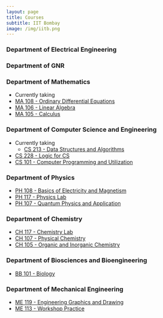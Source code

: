 ```yaml
---
layout: page
title: Courses
subtitle: IIT Bombay
image: /img/iitb.png
---
```


### Department of Electrical Engineering

### Department of GNR

### Department of Mathematics
* Currently taking 
* [MA 108 - Ordinary Differential Equations](https://portal.iitb.ac.in/asc/Courses/crsedetail.jsp?ccd=MA%20108)
* [MA 106 - Linear Algebra](https://portal.iitb.ac.in/asc/Courses/crsedetail.jsp?ccd=MA%20106)
* [MA 105 - Calculus](https://portal.iitb.ac.in/asc/Courses/crsedetail.jsp?ccd=MA%20105) 

### Department of Computer Science and Engineering

* Currently taking 
	* [CS 213 - Data Structures and Algorithms](https://portal.iitb.ac.in/asc/Courses/crsedetail.jsp?ccd=CS%20213)
* [CS 228 - Logic for CS](https://portal.iitb.ac.in/asc/Courses/crsedetail.jsp?ccd=CS%20228)
* [CS 101 - Computer Programming and Utilization](https://portal.iitb.ac.in/asc/Courses/crsedetail.jsp?ccd=CS%20101) 

### Department of Physics
* [PH 108 - Basics of Electricity and Magnetism](https://portal.iitb.ac.in/asc/Courses/crsedetail.jsp?ccd=PH%20108) 
* [PH 117 - Physics Lab](https://portal.iitb.ac.in/asc/Courses/crsedetail.jsp?ccd=PH%20117) 
* [PH 107 - Quantum Physics and Application](https://portal.iitb.ac.in/asc/Courses/crsedetail.jsp?ccd=PH%20107) 

### Department of Chemistry
* [CH 117 - Chemistry Lab](https://portal.iitb.ac.in/asc/Courses/crsedetail.jsp?ccd=CH%20117) 
* [CH 107 - Physical Chemistry](https://portal.iitb.ac.in/asc/Courses/crsedetail.jsp?ccd=CH%20107) 
* [CH 105 - Organic and Inorganic Chemistry](https://portal.iitb.ac.in/asc/Courses/crsedetail.jsp?ccd=CH%20105)

### Department of Biosciences and Bioengineering
* [BB 101 - Biology](https://portal.iitb.ac.in/asc/Courses/crsedetail.jsp?ccd=BB%20101)

### Department of Mechanical Engineering
* [ME 119 - Engineering Graphics and Drawing](https://portal.iitb.ac.in/asc/Courses/crsedetail.jsp?ccd=ME%20119)
* [ME 113 - Workshop Practice](https://portal.iitb.ac.in/asc/Courses/crsedetail.jsp?ccd=ME%20113)
